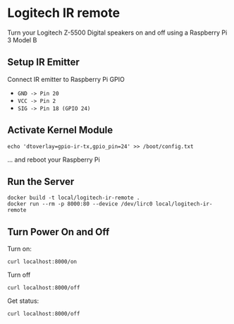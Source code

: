 # Logitech IR remote

Turn your Logitech Z-5500 Digital speakers on and off using a Raspberry Pi 3 Model B

## Setup IR Emitter

Connect IR emitter to Raspberry Pi GPIO
- `GND -> Pin 20`
- `VCC -> Pin 2`
- `SIG -> Pin 18 (GPIO 24)`

## Activate Kernel Module

```shell script
echo 'dtoverlay=gpio-ir-tx,gpio_pin=24' >> /boot/config.txt
```
... and reboot your Raspberry Pi
 
## Run the Server

```shell script
docker build -t local/logitech-ir-remote .
docker run --rm -p 8000:80 --device /dev/lirc0 local/logitech-ir-remote
```

## Turn Power On and Off

Turn on:
```shell script
curl localhost:8000/on
```

Turn off
```shell script
curl localhost:8000/off
```

Get status:
```shell script
curl localhost:8000/off
```